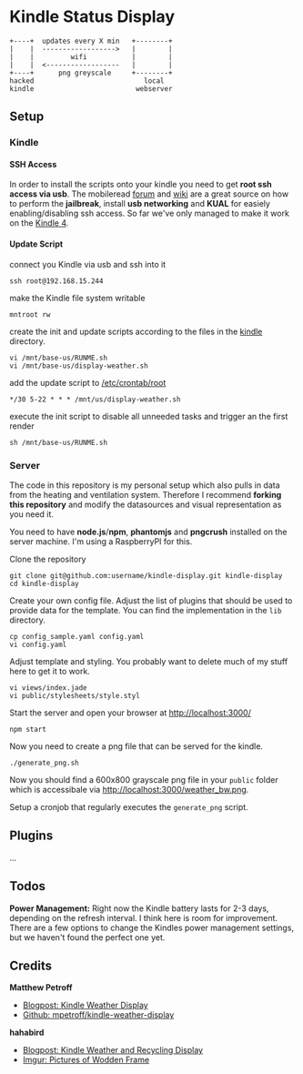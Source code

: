 # Kindle Status Display

```
+----+  updates every X min   +--------+
|    |  ------------------>   |        |
|    |         wifi           |        |
|    |  <------------------   |        |
+----+      png greyscale     +--------+
hacked                           local
kindle                         webserver
```

## Setup

### Kindle

#### SSH Access
In order to install the scripts onto your kindle you need to get **root ssh access via usb**. The mobileread [forum](http://www.mobileread.com/forums/forumdisplay.php?f=150) and [wiki](http://wiki.mobileread.com/wiki/Kindle_Hacks_Information) are a great source on how to perform the **jailbreak**, install **usb networking** and **KUAL** for easiely enabling/disabling ssh access. So far we've only managed to make it work on the [Kindle 4](http://wiki.mobileread.com/wiki/Kindle_4).

#### Update Script

connect you Kindle via usb and ssh into it
```
ssh root@192.168.15.244
```

make the Kindle file system writable
```
mntroot rw
```

create the init and update scripts according to the files in the [kindle](https://github.com/naltatis/kindle-display/tree/master/kindle) directory.
```
vi /mnt/base-us/RUNME.sh
vi /mnt/base-us/display-weather.sh
```

add the update script to [/etc/crontab/root](https://github.com/naltatis/kindle-display/blob/master/kindle/etc/crontab/root)
```
*/30 5-22 * * * /mnt/us/display-weather.sh
```

execute the init script to disable all unneeded tasks and trigger an the first render
```
sh /mnt/base-us/RUNME.sh
```

### Server

The code in this repository is my personal setup which also pulls in data from the heating and ventilation system. Therefore I recommend **forking this repository** and modify the datasources and visual representation as you need it.

You need to have **node.js**/**npm**, **phantomjs** and **pngcrush** installed on the server machine. I'm using a RaspberryPI for this.

Clone the repository
```
git clone git@github.com:username/kindle-display.git kindle-display
cd kindle-display
```

Create your own config file. Adjust the list of plugins that should be used to provide data for the template. You can find the implementation in the `lib` directory.
```
cp config_sample.yaml config.yaml
vi config.yaml
```

Adjust template and styling. You probably want to delete much of my stuff here to get it to work.
```
vi views/index.jade
vi public/stylesheets/style.styl
```

Start the server and open your browser at [http://localhost:3000/](http://localhost:3000/)
```
npm start
```

Now you need to create a png file that can be served for the kindle.
```
./generate_png.sh
```

Now you should find a 600x800 grayscale png file in your `public` folder which is accessibale via [http://localhost:3000/weather_bw.png](http://localhost:3000/weather_bw.png).

Setup a cronjob that regularly executes the `generate_png` script.

## Plugins

...

## Todos

**Power Management:**
Right now the Kindle battery lasts for 2-3 days, depending on the refresh interval. I think here is room for improvement. There are a few options to change the Kindles power management settings, but we haven't found the perfect one yet.

## Credits

**Matthew Petroff**

  * [Blogpost: Kindle Weather Display](http://mpetroff.net/2012/09/kindle-weather-display/)
  * [Github: mpetroff/kindle-weather-display](https://github.com/mpetroff/kindle-weather-display)

**hahabird**

  * [Blogpost: Kindle Weather and Recycling Display](http://hackaday.com/2013/04/01/kindle-weather-and-recycling-display/)
  * [Imgur: Pictures of Wodden Frame](http://imgur.com/a/17Y89)
